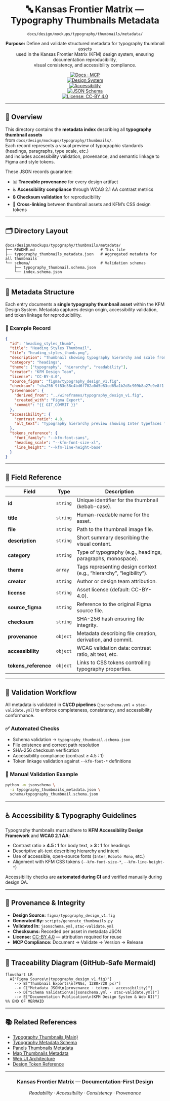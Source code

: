 <div align="center">

# 🔤 Kansas Frontier Matrix — Typography Thumbnails Metadata  
`docs/design/mockups/typography/thumbnails/metadata/`

**Purpose:** Define and validate structured metadata for typography thumbnail assets  
used in the Kansas Frontier Matrix (KFM) design system, ensuring documentation reproducibility,  
visual consistency, and accessibility compliance.

[![Docs · MCP](https://img.shields.io/badge/Docs-MCP-blue)](../../../../../../..)  
[![Design System](https://img.shields.io/badge/Design-System-green)](../../../../../../..)  
[![Accessibility](https://img.shields.io/badge/Accessibility-WCAG%202.1%20AA-yellow)](../../../../../../..)  
[![JSON Schema](https://img.shields.io/badge/Schema-Validated-orange)](https://json-schema.org)  
[![License: CC-BY 4.0](https://img.shields.io/badge/License-CC--BY%204.0-lightgrey)](../../../../../../../LICENSE)

</div>

---

## 🧭 Overview

This directory contains the **metadata index** describing all **typography thumbnail assets**  
from `docs/design/mockups/typography/thumbnails/`.  
Each record represents a visual preview of typographic standards (headings, paragraphs, type scale, etc.)  
and includes accessibility validation, provenance, and semantic linkage to Figma and style tokens.

These JSON records guarantee:

- 📊 **Traceable provenance** for every design artifact  
- ♿ **Accessibility compliance** through WCAG 2.1 AA contrast metrics  
- 🔒 **Checksum validation** for reproducibility  
- 🧩 **Cross-linking** between thumbnail assets and KFM’s CSS design tokens  

---

## 🗂️ Directory Layout

```text
docs/design/mockups/typography/thumbnails/metadata/
├── README.md                             # This file
├── typography_thumbnails_metadata.json   # Aggregated metadata for all thumbnails
└── schema/                               # Validation schemas
    ├── typography_thumbnail.schema.json
    └── index.schema.json
````

---

## 🧱 Metadata Structure

Each entry documents a **single typography thumbnail asset** within the KFM Design System.
Metadata captures design origin, accessibility validation, and token linkage for reproducibility.

### 🧩 Example Record

```json
{
  "id": "heading_styles_thumb",
  "title": "Heading Styles Thumbnail",
  "file": "heading_styles_thumb.png",
  "description": "Thumbnail showing typography hierarchy and scale from H1 to H6.",
  "category": "headings",
  "theme": ["typography", "hierarchy", "readability"],
  "creator": "KFM Design Team",
  "license": "CC-BY-4.0",
  "source_figma": "figma/typography_design_v1.fig",
  "checksum": "sha256-9f83e38c4bd6f702a0d5e83cd65a1b2d3c909b8a27c9e8f1...",
  "provenance": {
    "derived_from": "../wireframes/typography_design_v1.fig",
    "created_with": "Figma Export",
    "commit": "{{ GIT_COMMIT }}"
  },
  "accessibility": {
    "contrast_ratio": 4.8,
    "alt_text": "Typography hierarchy preview showing Inter typefaces for H1–H6 and body text."
  },
  "tokens_reference": {
    "font_family": "--kfm-font-sans",
    "heading_scale": "--kfm-font-size-xl",
    "line_height": "--kfm-line-height-base"
  }
}
```

---

## 🧩 Field Reference

| Field                | Type     | Description                                                         |
| -------------------- | -------- | ------------------------------------------------------------------- |
| **id**               | `string` | Unique identifier for the thumbnail (kebab-case).                   |
| **title**            | `string` | Human-readable name for the asset.                                  |
| **file**             | `string` | Path to the thumbnail image file.                                   |
| **description**      | `string` | Short summary describing the visual content.                        |
| **category**         | `string` | Type of typography (e.g., headings, paragraphs, monospace).         |
| **theme**            | `array`  | Tags representing design context (e.g., “hierarchy”, “legibility”). |
| **creator**          | `string` | Author or design team attribution.                                  |
| **license**          | `string` | Asset license (default: CC-BY-4.0).                                 |
| **source_figma**     | `string` | Reference to the original Figma source file.                        |
| **checksum**         | `string` | SHA-256 hash ensuring file integrity.                               |
| **provenance**       | `object` | Metadata describing file creation, derivation, and commit.          |
| **accessibility**    | `object` | WCAG validation data: contrast ratio, alt text, etc.                |
| **tokens_reference** | `object` | Links to CSS tokens controlling typography properties.              |

---

## 🧮 Validation Workflow

All metadata is validated in **CI/CD pipelines** (`jsonschema.yml` + `stac-validate.yml`)
to enforce completeness, consistency, and accessibility conformance.

### ✅ Automated Checks

* Schema validation → `typography_thumbnail.schema.json`
* File existence and correct path resolution
* SHA-256 checksum verification
* Accessibility compliance (contrast ≥ 4.5 : 1)
* Token linkage validation against `--kfm-font-*` definitions

### 🧰 Manual Validation Example

```bash
python -m jsonschema \
  -i typography_thumbnails_metadata.json \
  schema/typography_thumbnail.schema.json
```

---

## ♿ Accessibility & Typography Guidelines

Typography thumbnails must adhere to **KFM Accessibility Design Framework** and **WCAG 2.1 AA**:

* Contrast ratio ≥ **4.5 : 1** for body text, ≥ **3 : 1** for headings
* Descriptive alt-text describing hierarchy and intent
* Use of accessible, open-source fonts (`Inter`, `Roboto Mono`, etc.)
* Alignment with KFM CSS tokens (`--kfm-font-size-*`, `--kfm-line-height-*`)

Accessibility checks are **automated during CI** and verified manually during design QA.

---

## 🧾 Provenance & Integrity

* **Design Source:** `figma/typography_design_v1.fig`
* **Generated By:** `scripts/generate_thumbnails.py`
* **Validated In:** `jsonschema.yml`, `stac-validate.yml`
* **Checksums:** Recorded per asset in metadata JSON
* **License:** [CC-BY 4.0](../../../../../../../LICENSE) — attribution required for reuse
* **MCP Compliance:** Document → Validate → Version → Release

---

## 🧭 Traceability Diagram (GitHub-Safe Mermaid)

```mermaid
flowchart LR
  A["Figma Source\n(typography_design_v1.fig)"]
    --> B["Thumbnail Exports\n(PNGs, 1280×720 px)"]
    --> C["Metadata JSON\n(provenance · tokens · accessibility)"]
    --> D["Schema Validation\n(jsonschema.yml · stac-validate.yml)"]
    --> E["Documentation Publication\n(KFM Design System & Web UI)"]
%% END OF MERMAID
```

---

## 📚 Related References

* [Typography Thumbnails (Main)](../README.md)
* [Typography Metadata Schema](schema/README.md)
* [Panels Thumbnails Metadata](../../../panels/thumbnails/metadata/README.md)
* [Map Thumbnails Metadata](../../../map/thumbnails/metadata/README.md)
* [Web UI Architecture](../../../../../../../architecture/web_ui_architecture_review.md)
* [Design Token Reference](../../../../design-tokens/README.md)

---

<div align="center">

### Kansas Frontier Matrix — Documentation-First Design

*Readability · Accessibility · Consistency · Provenance*

</div>
